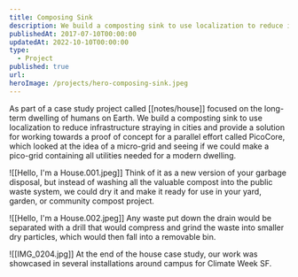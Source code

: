 ```yaml
---
title: Composing Sink
description: We build a composting sink to use localization to reduce infrastructure straying in cities and provide a solution for working towards a proof of concept for a parallel effort called PicoCore, which looked at the idea of a micro-grid and seeing if we could make a pico-grid containing all utilities needed for a modern dwelling.
publishedAt: 2017-07-10T00:00:00
updatedAt: 2022-10-10T00:00:00
type:
  - Project
published: true
url: 
heroImage: /projects/hero-composing-sink.jpeg
---
```

As part of a case study project called [[notes/house]] focused on the long-term dwelling of humans on Earth. We build a composting sink to use localization to reduce infrastructure straying in cities and provide a solution for working towards a proof of concept for a parallel effort called PicoCore, which looked at the idea of a micro-grid and seeing if we could make a pico-grid containing all utilities needed for a modern dwelling.

![[Hello, I'm a House.001.jpeg]]
Think of it as a new version of your garbage disposal, but instead of washing all the valuable compost into the public waste system, we could dry it and make it ready for use in your yard, garden, or community compost project.

![[Hello, I'm a House.002.jpeg]]
Any waste put down the drain would be separated with a drill that would compress and grind the waste into smaller dry particles, which would then fall into a removable bin.


![[IMG_0204.jpg]]
At the end of the house case study, our work was showcased in several installations around campus for Climate Week SF.
